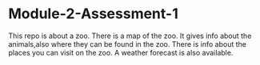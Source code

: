 # Module-2-Assessment-1
This repo is about a zoo.
There is a map of the zoo.
It gives info about the animals,also where they can be found in the zoo.
There is info about the places you can visit on the zoo.
A weather forecast is also available.

